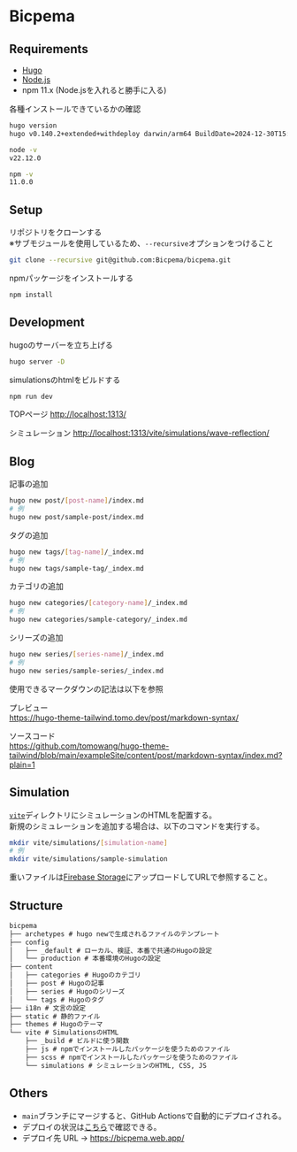 # Bicpema

## Requirements

- [Hugo](https://gohugo.io/installation/)
- [Node.js](https://nodejs.org/ja/download/)
- npm 11.x (Node.jsを入れると勝手に入る)

各種インストールできているかの確認

```bash
hugo version
hugo v0.140.2+extended+withdeploy darwin/arm64 BuildDate=2024-12-30T15:01:53Z VendorInfo=brew

node -v
v22.12.0

npm -v
11.0.0
```

## Setup

リポジトリをクローンする  
※サブモジュールを使用しているため、`--recursive`オプションをつけること

```bash
git clone --recursive git@github.com:Bicpema/bicpema.git
```

npmパッケージをインストールする

```bash
npm install
```

## Development

hugoのサーバーを立ち上げる

```bash
hugo server -D
```

simulationsのhtmlをビルドする

```bash
npm run dev
```

TOPページ
<http://localhost:1313/>

シミュレーション
<http://localhost:1313/vite/simulations/wave-reflection/>

## Blog

記事の追加

```bash
hugo new post/[post-name]/index.md
# 例
hugo new post/sample-post/index.md
```

タグの追加

```bash
hugo new tags/[tag-name]/_index.md
# 例
hugo new tags/sample-tag/_index.md
```

カテゴリの追加

```bash
hugo new categories/[category-name]/_index.md
# 例
hugo new categories/sample-category/_index.md
```

シリーズの追加

```bash
hugo new series/[series-name]/_index.md
# 例
hugo new series/sample-series/_index.md
```

使用できるマークダウンの記法は以下を参照

プレビュー  
<https://hugo-theme-tailwind.tomo.dev/post/markdown-syntax/>

ソースコード  
<https://github.com/tomowang/hugo-theme-tailwind/blob/main/exampleSite/content/post/markdown-syntax/index.md?plain=1>

## Simulation

[`vite`](./vite/)ディレクトリにシミュレーションのHTMLを配置する。  
新規のシミュレーションを追加する場合は、以下のコマンドを実行する。

```bash
mkdir vite/simulations/[simulation-name]
# 例
mkdir vite/simulations/sample-simulation
```

重いファイルは[Firebase Storage](https://console.firebase.google.com/project/bicpema/storage/bicpema.firebasestorage.app/files)にアップロードしてURLで参照すること。

## Structure

```txt
bicpema
├── archetypes # hugo newで生成されるファイルのテンプレート
├── config
│   ├── _default # ローカル、検証、本番で共通のHugoの設定
│   └── production # 本番環境のHugoの設定
├── content
│   ├── categories # Hugoのカテゴリ
│   ├── post # Hugoの記事
│   ├── series # Hugoのシリーズ
│   └── tags # Hugoのタグ
├── i18n # 文言の設定
├── static # 静的ファイル
├── themes # Hugoのテーマ
└── vite # SimulationsのHTML
    ├── _build # ビルドに使う関数
    ├── js # npmでインストールしたパッケージを使うためのファイル
    ├── scss # npmでインストールしたパッケージを使うためのファイル
    └── simulations # シミュレーションのHTML, CSS, JS
```

## Others

- `main`ブランチにマージすると、GitHub Actionsで自動的にデプロイされる。
- デプロイの状況は[こちら](https://github.com/Bicpema/bicpema/actions)で確認できる。
- デプロイ先 URL → <https://bicpema.web.app/>
